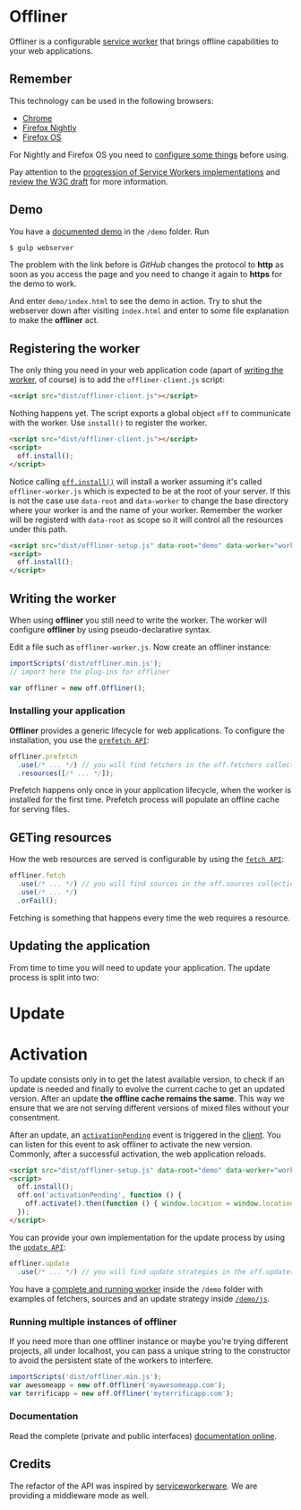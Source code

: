 
# Offliner
Offliner is a configurable [service worker](http://www.html5rocks.com/en/tutorials/service-worker/introduction/?redirect_from_locale=ja) that brings offline capabilities to your web applications.

## Remember

This technology can be used in the following browsers:
  * [Chrome](https://www.google.com/chrome/)
  * [Firefox Nightly](https://nightly.mozilla.org/)
  * [Firefox OS](https://developer.mozilla.org/en-US/Firefox_OS/Installing_on_a_mobile_device)

For Nightly and Firefox OS you need to [configure some things](https://blog.wanderview.com/blog/2015/03/24/service-workers-in-firefox-nightly/) before using.

Pay attention to the [progression of Service Workers implementations](https://jakearchibald.github.io/isserviceworkerready/) and [review the W3C draft](http://www.w3.org/TR/2014/WD-service-workers-20141118/) for more information.

## Demo

You have a [documented demo](https://lodr.github.io/offliner) in the `/demo` folder. Run

```bash
$ gulp webserver
```

The problem with the link before is _GitHub_ changes the protocol to **http** as soon as you access the page and you need to change it again to **https** for the demo to work.

And enter `demo/index.html` to see the demo in action. Try to shut the webserver down after visiting `index.html` and enter to some file explanation to make the **offliner** act.

## Registering the worker

The only thing you need in your web application code (apart of [writing the worker](#writing-the-worker), of course) is to add the `offliner-client.js` script:

```html
<script src="dist/offliner-client.js"></script>
```

Nothing happens yet. The script exports a global object `off` to communicate with the worker. Use `install()` to register the worker.

```html
<script src="dist/offliner-client.js"></script>
<script>
  off.install();
</script>
```

Notice calling [`off.install()`](https://rawgit.com/lodr/offliner/concept/docs/classes/OfflinerClient.html#method_install) will install a worker assuming it's called `offliner-worker.js` which is expected to be at the root of your server. If this is not the case use `data-root` and `data-worker` to change the base directory where your worker is and the name of your worker. Remember the worker will be registerd with `data-root` as scope so it will control all the resources under this path.

```html
<script src="dist/offliner-setup.js" data-root="demo" data-worker="worker.js"></script>
<script>
  off.install();
</script>
```

## Writing the worker

When using **offliner** you still need to write the worker. The worker will configure **offliner** by using pseudo-declarative syntax.

Edit a file such as `offliner-worker.js`. Now create an offliner instance:

```js
importScripts('dist/offliner.min.js');
// import here the plug-ins for offliner

var offliner = new off.Offliner();
```

### Installing your application

**Offliner** provides a generic lifecycle for web applications. To configure the installation, you use the [`prefetch API`](https://cdn.rawgit.com/lodr/offliner/concept/docs/classes/PrefetchConfig.html):

```js
offliner.prefetch
  .use(/* ... */) // you will find fetchers in the off.fetchers collection
  .resources([/* ... */]);
```

Prefetch happens only once in your application lifecycle, when the worker is installed for the first time. Prefetch process will populate an offline cache for serving files.

## GETing resources

How the web resources are served is configurable by using the [`fetch API`](https://cdn.rawgit.com/lodr/offliner/concept/docs/classes/FetchConfig.html):

```js
offliner.fetch
  .use(/* ... */) // you will find sources in the off.sources collection
  .use(/* ... */)
  .orFail();
```

Fetching is something that happens every time the web requires a resource.

## Updating the application

From time to time you will need to update your application. The update process is split into two:

  # Update
  # Activation

To update consists only in to get the latest available version, to check if an update is needed and finally to evolve the current cache to get an updated version. After an update **the offline cache remains the same**. This way we ensure that we are not serving different versions of mixed files without your consentment.

After an update, an [`activationPending`](https://rawgit.com/lodr/offliner/concept/docs/classes/OfflinerClient.html#event_activationPending) event is triggered in the [client](https://rawgit.com/lodr/offliner/concept/docs/classes/OfflinerClient.html). You can listen for this event to ask offliner to activate the new version. Commonly, after a successful activation, the web application reloads.

```html
<script src="dist/offliner-setup.js" data-root="demo" data-worker="worker.js"></script>
<script>
  off.install();
  off.on('activationPending', function () {
    off.activate().then(function () { window.location = window.location; });
  });
</script>
```

You can provide your own implementation for the update process by  using the [`update API`](https://cdn.rawgit.com/lodr/offliner/concept/docs/classes/UpdateConfig.html):

```js
offliner.update
  .use(/* ... */) // you will find update strategies in the off.updaters collection
```

You have a [complete and running worker](https://github.com/lodr/offliner/blob/concept/demo/worker.js) inside the `/demo` folder with examples of fetchers, sources and an update strategy inside [`/demo/js`](https://github.com/lodr/offliner/tree/concept/demo/js).

### Running multiple instances of offliner

If you need more than one offliner instance or maybe you're trying different projects, all under localhost, you can pass a unique string to the constructor to avoid the persistent state of the workers to interfere.

```js
importScripts('dist/offliner.min.js');
var awesomeapp = new off.Offliner('myawesomeapp.com');
var terrificapp = new off.Offliner('myterrificapp.com');
```

### Documentation

Read the complete (private and public interfaces) [documentation online](https://rawgit.com/lodr/offliner/concept/docs/index.html).

## Credits

The refactor of the API was inspired by [serviceworkerware](https://github.com/arcturus/serviceworkerware). We are providing a middleware mode as well.
